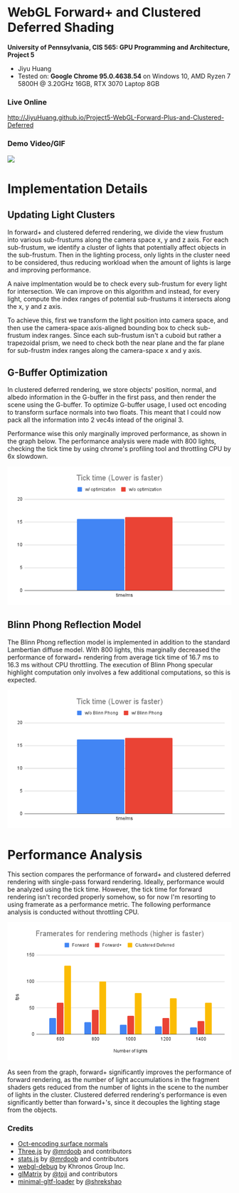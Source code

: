 WebGL Forward+ and Clustered Deferred Shading
======================

**University of Pennsylvania, CIS 565: GPU Programming and Architecture, Project 5**

* Jiyu Huang
* Tested on: **Google Chrome 95.0.4638.54** on
  Windows 10, AMD Ryzen 7 5800H @ 3.20GHz 16GB, RTX 3070 Laptop 8GB

### Live Online

http://JiyuHuang.github.io/Project5-WebGL-Forward-Plus-and-Clustered-Deferred

### Demo Video/GIF

![](imgs/webgl_clustered_defer.gif)

# Implementation Details

## Updating Light Clusters

In forward+ and clustered deferred rendering, we divide the view frustum into various sub-frustums along the camera space x, y and z axis. For each sub-frustum, we identify a cluster of lights that potentially affect objects in the sub-frustum. Then in the lighting process, only lights in the cluster need to be considered, thus reducing workload when the amount of lights is large and improving performance.

A naive implmentation would be to check every sub-frustum for every light for intersection. We can improve on this algorithm and instead, for every light, compute the index ranges of potential sub-frustums it intersects along the x, y and z axis.

To achieve this, first we transform the light position into camera space, and then use the camera-space axis-aligned bounding box to check sub-frustum index ranges. Since each sub-frustum isn't a cuboid but rather a trapezoidal prism, we need to check both the near plane and the far plane for sub-frustm index ranges along the camera-space x and y axis.

## G-Buffer Optimization

In clustered deferred rendering, we store objects' position, normal, and albedo information in the G-buffer in the first pass, and then render the scene using the G-buffer. To optimize G-buffer usage, I used oct encoding to transform surface normals into two floats. This meant that I could now pack all the information into 2 vec4s intead of the original 3.

Performance wise this only marginally improved performance, as shown in the graph below. The performance analysis were made with 800 lights, checking the tick time by using chrome's profiling tool and throttling CPU by 6x slowdown.

![](imgs/gbuf.png)

## Blinn Phong Reflection Model

The Blinn Phong reflection model is implemented in addition to the standard Lambertian diffuse model. With 800 lights, this marginally decreased the performance of forward+ rendering from average tick time of 16.7 ms to 16.3 ms without CPU throttling. The execution of Blinn Phong specular highlight computation only involves a few additional computations, so this is expected.

![](imgs/specular.png)

# Performance Analysis

This section compares the performance of forward+ and clustered deferred rendering with single-pass forward rendering. Ideally, performance would be analyzed using the tick time. However, the tick time for forward rendering isn't recorded properly somehow, so for now I'm resorting to using framerate as a performance metric. The following performance analysis is conducted without throttling CPU.

![](imgs/fps.png)

As seen from the graph, forward+ significantly improves the performance of forward rendering, as the number of light accumulations in the fragment shaders gets reduced from the number of lights in the scene to the number of lights in the cluster. Clustered deferred rendering's performance is even significantly better than forward+'s, since it decouples the lighting stage from the objects.

### Credits

* [Oct-encoding surface normals](http://jcgt.org/published/0003/02/01/paper.pdf)
* [Three.js](https://github.com/mrdoob/three.js) by [@mrdoob](https://github.com/mrdoob) and contributors
* [stats.js](https://github.com/mrdoob/stats.js) by [@mrdoob](https://github.com/mrdoob) and contributors
* [webgl-debug](https://github.com/KhronosGroup/WebGLDeveloperTools) by Khronos Group Inc.
* [glMatrix](https://github.com/toji/gl-matrix) by [@toji](https://github.com/toji) and contributors
* [minimal-gltf-loader](https://github.com/shrekshao/minimal-gltf-loader) by [@shrekshao](https://github.com/shrekshao)
